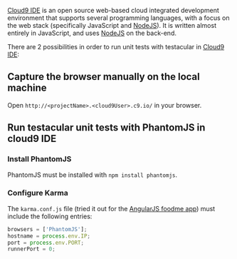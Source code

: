 [Cloud9 IDE] is an open source web-based cloud integrated development environment that supports several programming languages, with a focus on the web stack (specifically JavaScript and [NodeJS]). It is written almost entirely in JavaScript, and uses [NodeJS] on the back-end.


There are 2 possibilities in order to run unit tests with testacular in [Cloud9 IDE]:

## Capture the browser manually on the local machine

Open `http://<projectName>.<cloud9User>.c9.io/` in your browser.

## Run testacular unit tests with PhantomJS in cloud9 IDE

### Install PhantomJS
PhantomJS must be installed with `npm install phantomjs`.

### Configure Karma
The `karma.conf.js` file (tried it out for the [AngularJS foodme app]) must include the following entries:

```javascript
browsers = ['PhantomJS'];
hostname = process.env.IP;
port = process.env.PORT;
runnerPort = 0;
```

[Cloud9 IDE]: https://c9.io/
[AngularJS foodme app]: https://github.com/IgorMinar/foodme
[NodeJS]: http://nodejs.org/
